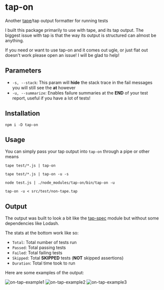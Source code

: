 # tap-on

Another [tape](https://github.com/substack/tape)/tap output formatter for running tests

I built this package primarily to use with tape, and its tap output. The biggest issue with tap is that the way its output is structured can almost be anything.

If you need or want to use tap-on and it comes out ugle, or just flat out doesn't work please open an issue! I will be glad to help!

## Parameters

- `-s, --stack`: This param will **hide** the stack trace in the fail messages you will still see the **at** however
- `-u, --summarize`: Enables failure summaries at the **END** of your test report, useful if you have a lot of tests!

## Installation

```
npm i -D tap-on
```

## Usage

You can simply pass your tap output into `tap-on` through a pipe or other means

```
tape test/*.js | tap-on

tape test/*.js | tap-on -u -s

node test.js | ./node_modules/tap-on/bin/tap-on -u

tap-on -u < src/test/non-tape.tap
```

## Output

The output was built to look a bit like the [tap-spec](https://github.com/scottcorgan/tap-spec) module but without some dependencies like Lodash.

The stats at the bottom work like so:

- `Total`: Total number of tests run
- `Passed`: Total passing tests
- `Failed`: Total failing tests
- `Skipped`: Total **SKIPPED** tests (**NOT** skipped assertions)
- `Duration`: Total time took to run

Here are some examples of the output:

![on-tap-example1](https://user-images.githubusercontent.com/8997380/120860729-25617200-c554-11eb-9a72-165598830599.png)
![on-tap-example2](https://user-images.githubusercontent.com/8997380/120860730-25617200-c554-11eb-9e55-7026b416f2c8.png)
![on-tap-example3](https://user-images.githubusercontent.com/8997380/120860727-24c8db80-c554-11eb-85ef-ccff03ab267a.png)
